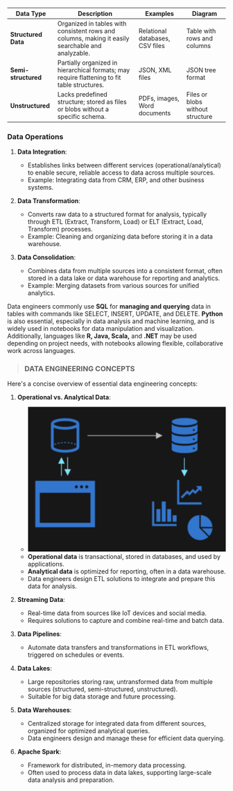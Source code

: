 | **Data Type**       | **Description**                                                                                   | **Examples**                          | **Diagram**                        |
|---------------------|---------------------------------------------------------------------------------------------------|---------------------------------------|------------------------------------|
| **Structured Data** | Organized in tables with consistent rows and columns, making it easily searchable and analyzable. | Relational databases, CSV files       | Table with rows and columns        |
| **Semi-structured** | Partially organized in hierarchical formats; may require flattening to fit table structures.      | JSON, XML files                       | JSON tree format                   |
| **Unstructured**    | Lacks predefined structure; stored as files or blobs without a specific schema.                   | PDFs, images, Word documents          | Files or blobs without structure    |

### Data Operations
1. **Data Integration**: 
   - Establishes links between different services (operational/analytical) to enable secure, reliable access to data across multiple sources.
   - Example: Integrating data from CRM, ERP, and other business systems.

2. **Data Transformation**: 
   - Converts raw data to a structured format for analysis, typically through ETL (Extract, Transform, Load) or ELT (Extract, Load, Transform) processes.
   - Example: Cleaning and organizing data before storing it in a data warehouse.

3. **Data Consolidation**: 
   - Combines data from multiple sources into a consistent format, often stored in a data lake or data warehouse for reporting and analytics.
   - Example: Merging datasets from various sources for unified analytics.

Data engineers commonly use **SQL** for **managing and querying** data in tables with commands like SELECT, INSERT, UPDATE, and DELETE. **Python** is also essential, especially in data analysis and machine learning, and is widely used in notebooks for data manipulation and visualization. Additionally, languages like **R, Java, Scala,** and **.NET** may be used depending on project needs, with notebooks allowing flexible, collaborative work across languages.

> ### DATA ENGINEERING CONCEPTS

Here's a concise overview of essential data engineering concepts:

1. **Operational vs. Analytical Data**: 
   - ![Operational vs. Analytical Data](./unit1-data-engineering-on-azure/assets/Operational%20and%20analytical%20data.png)
   - **Operational data** is transactional, stored in databases, and used by applications.
   - **Analytical data** is optimized for reporting, often in a data warehouse.
   - Data engineers design ETL solutions to integrate and prepare this data for analysis.

2. **Streaming Data**:
   - Real-time data from sources like IoT devices and social media.
   - Requires solutions to capture and combine real-time and batch data.

3. **Data Pipelines**:
   - Automate data transfers and transformations in ETL workflows, triggered on schedules or events.

4. **Data Lakes**:
   - Large repositories storing raw, untransformed data from multiple sources (structured, semi-structured, unstructured).
   - Suitable for big data storage and future processing.

5. **Data Warehouses**:
   - Centralized storage for integrated data from different sources, organized for optimized analytical queries.
   - Data engineers design and manage these for efficient data querying.

6. **Apache Spark**:
   - Framework for distributed, in-memory data processing.
   - Often used to process data in data lakes, supporting large-scale data analysis and preparation.
